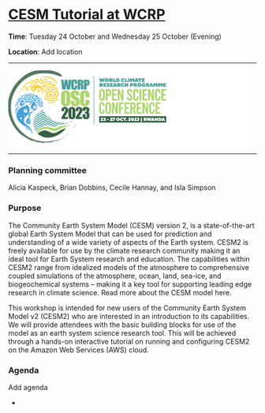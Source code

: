 # [CESM Tutorial at WCRP](https://ncar.github.io/CESM-Tutorial-WCRP/README.html)

**Time**: Tuesday 24 October and Wednesday 25 October (Evening)

**Location**: Add location
___
![Will add WCRP logo](images/logo_WCRP.png)
___

### Planning committee
Alicia Kaspeck, Brian Dobbins, Cecile Hannay, and Isla Simpson 

### Purpose

The Community Earth System Model (CESM) version 2, is a state-of-the-art global Earth System Model that can be used for prediction and understanding of a wide variety of aspects of the Earth system. CESM2 is freely available for use by the climate research community making it an ideal tool for Earth System research and education. The capabilities within CESM2 range from idealized models of the atmosphere to comprehensive coupled simulations of the atmosphere, ocean, land, sea-ice, and biogeochemical systems – making it a key tool for supporting leading edge research in climate science. Read more about the CESM model here.

This workshop is intended for new users of the Community Earth System Model v2 (CESM2) who are interested in an introduction to its capabilities.  We will provide attendees with the basic building blocks for use of the model as an earth system science research tool. This will be achieved through a hands-on interactive tutorial on running and configuring CESM2 on the Amazon Web Services (AWS) cloud.

### Agenda

Add agenda

- 			


